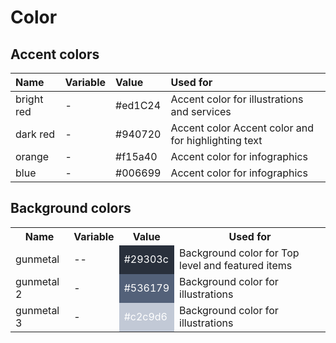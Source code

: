 # Color

## Accent colors

Name          | Variable              | Value          | Used for                                    | 
:------------ | :---------------------|:---------------|:--------------------------------------------|
bright red    | -                     | #ed1C24        | Accent color for illustrations and services
dark red      | -                     | #940720        | Accent color Accent color and for highlighting text
orange        | -                     | #f15a40        | Accent color for infographics
blue          | -                     | #006699        | Accent color for infographics




## Background colors

<table>
	<tr>
		<th>
			Name
		</th>
		<th>
			Variable
		</th>	
		<th>
			Value
		</th>
		<th>
			Used for
		</th>
	</tr>
	<tr>
		<td>
			gunmetal 
		</td>
		<td>
			--
		</td>
		<td style="background-color: #29303c; color: #ffffff">
			#29303c
		</td>
		<td>
			Background color for Top level and featured items
		</td>
	</tr>	
	<tr>
		<td>
			gunmetal 2
		</td>
		<td>
			-
		</td>
		<td style="background-color: #536179; color: #ffffff">
			#536179
		</td>
		<td>
			Background color for illustrations
	</td>
	<tr>
		<td>
			gunmetal 3
		</td>
		<td>
			-
		</td>
		<td style="background-color: #c2c9d6; color: #ffffff">
			#c2c9d6
		</td>
		<td>
			Background color for illustrations
		</td>
